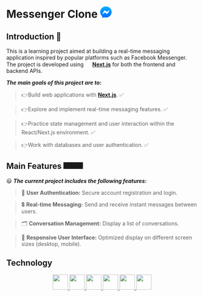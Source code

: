 # Messenger Clone   <img src="https://raw.githubusercontent.com/Phucmh98/clone-messenger/refs/heads/master/public/images/logo.png" width="30px" height="30px" alt="logo" class="image">  

## Introduction 🎊
This is a learning project aimed at building a real-time messaging application inspired by popular platforms such as Facebook Messenger. The project is developed using <img height="15" width="15" src="https://cdn.jsdelivr.net/npm/simple-icons@v14/icons/nextdotjs.svg" />
[**Next.js**](https://nextjs.org/) for both the frontend and backend APIs.

_**The main goals of this project are to:**_

>👉Build web applications with [**Next.js**](https://nextjs.org/). ✅

>👉Explore and implement real-time messaging features. ✅

>👉Practice state management and user interaction within the React/Next.js environment. ✅

>👉Work with databases and user authentication. ✅

## Main Features 🎆🎆🎆

😃 _**The current project includes the following features:**_

  >🥇 **User Authentication:** Secure account registration and login.

  >💲 **Real-time Messaging:** Send and receive instant messages between users.

  >🗂️ **Conversation Management:** Display a list of conversations.

  >🔦 **Responsive User Interface:** Optimized display on different screen sizes (desktop, mobile).

## Technology
<p align="center">
  <a href="https://www.typescriptlang.org/">
    <img height="40" width="40" src="https://cdn.simpleicons.org/typescript/3178C6" />
  </a>

  <a href="(https://nextjs.org/)">
    <img height="40" width="40" src="https://cdn.simpleicons.org/nextdotjs/ffffff" />
  </a>

  <a href="(https://nextjs.org/)">
    <img height="40" width="40" src="https://cdn.simpleicons.org/tailwindcss/06B6D4" />
  </a>
  
  <a href="(https://www.prisma.io/)">
    <img height="40" width="40" src="https://cdn.simpleicons.org/prisma/2D3748" />
  </a>

  <a href="(https://www.mongodb.com/)">
    <img height="40" width="40" src="https://cdn.simpleicons.org/mongodb/47A248" />
  </a>

 <a href="(https://pusher.com/)">
  <img height="40" width="40" src="https://cdn.simpleicons.org/pusher/300D4F" />
</a>

</p>
